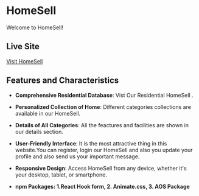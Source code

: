 # HomeSell

Welcome to HomeSell! 

## Live Site

[Visit HomeSell]()

## Features and Characteristics

- **Comprehensive Residential Database**: Vist Our Residential HomeSell .
  
- **Personalized Collection of Home**: Different categories collections are available in our HomeSell.
  
- **Details of All Categories**: All the feactures and facilities are shown in our details section.
  
- **User-Friendly Interface**: It is the most attractive thing in this website.You can register, login our HomeSell and also you update your profile and also send us your important message.
  
- **Responsive Design**: Access HomeSell from any device, whether it's your desktop, tablet, or smartphone.

- **npm Packages: 1.React Hook form, 2. Animate.css, 3. AOS Package**



